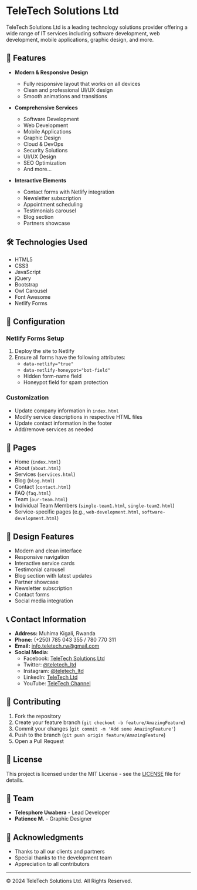 # TeleTech Solutions Ltd

TeleTech Solutions Ltd is a leading technology solutions provider offering a wide range of IT services including software development, web development, mobile applications, graphic design, and more.

## 🌟 Features

- **Modern & Responsive Design**
  - Fully responsive layout that works on all devices
  - Clean and professional UI/UX design
  - Smooth animations and transitions

- **Comprehensive Services**
  - Software Development
  - Web Development
  - Mobile Applications
  - Graphic Design
  - Cloud & DevOps
  - Security Solutions
  - UI/UX Design
  - SEO Optimization
  - And more...

- **Interactive Elements**
  - Contact forms with Netlify integration
  - Newsletter subscription
  - Appointment scheduling
  - Testimonials carousel
  - Blog section
  - Partners showcase

## 🛠️ Technologies Used

- HTML5
- CSS3
- JavaScript
- jQuery
- Bootstrap
- Owl Carousel
- Font Awesome
- Netlify Forms

## 🔧 Configuration

### Netlify Forms Setup
1. Deploy the site to Netlify
2. Ensure all forms have the following attributes:
   - `data-netlify="true"`
   - `data-netlify-honeypot="bot-field"`
   - Hidden form-name field
   - Honeypot field for spam protection

### Customization
- Update company information in `index.html`
- Modify service descriptions in respective HTML files
- Update contact information in the footer
- Add/remove services as needed

## 📱 Pages

- Home (`index.html`)
- About (`about.html`)
- Services (`services.html`)
- Blog (`blog.html`)
- Contact (`contact.html`)
- FAQ (`faq.html`)
- Team (`our-team.html`)
- Individual Team Members (`single-team1.html`, `single-team2.html`)
- Service-specific pages (e.g., `web-development.html`, `software-development.html`)

## 🎨 Design Features

- Modern and clean interface
- Responsive navigation
- Interactive service cards
- Testimonial carousel
- Blog section with latest updates
- Partner showcase
- Newsletter subscription
- Contact forms
- Social media integration

## 📞 Contact Information

- **Address:** Muhima Kigali, Rwanda
- **Phone:** (+250) 785 043 355 / 780 770 311
- **Email:** info.teletech.rw@gmail.com
- **Social Media:**
  - Facebook: [TeleTech Solutions Ltd](https://www.facebook.com/teletechsolutionsltd)
  - Twitter: [@teletech_ltd](https://x.com/teletech_ltd)
  - Instagram: [@teletech_ltd](https://www.instagram.com/teletech_ltd)
  - LinkedIn: [TeleTech Ltd](https://www.linkedin.com/company/teletech-ltd)
  - YouTube: [TeleTech Channel](https://www.youtube.com/watch?v=_mo8WZMAoiY)

## 🤝 Contributing

1. Fork the repository
2. Create your feature branch (`git checkout -b feature/AmazingFeature`)
3. Commit your changes (`git commit -m 'Add some AmazingFeature'`)
4. Push to the branch (`git push origin feature/AmazingFeature`)
5. Open a Pull Request

## 📄 License

This project is licensed under the MIT License - see the [LICENSE](LICENSE) file for details.

## 👥 Team

- **Telesphore Uwabera** - Lead Developer
- **Patience M.** - Graphic Designer

## 🙏 Acknowledgments

- Thanks to all our clients and partners
- Special thanks to the development team
- Appreciation to all contributors

---

© 2024 TeleTech Solutions Ltd. All Rights Reserved.
